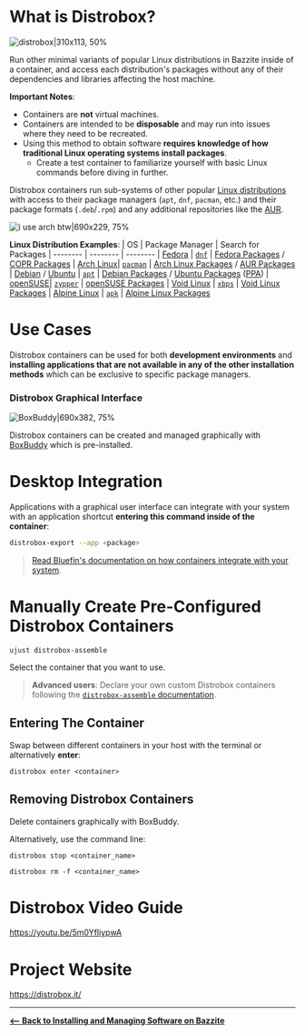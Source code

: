 <!-- ANCHOR: METADATA -->
<!--{"url_discourse": "https://universal-blue.discourse.group/docs?topic=2640", "fetched_at": "2024-09-03 16:43:09.168054+00:00"}-->
<!-- ANCHOR_END: METADATA -->

# What is Distrobox?

![distrobox|310x113, 50%](https://universal-blue.discourse.group/uploads/short-url/p0qiLk4DY2QMJKPFZ6pNItOlhim.png)

Run other minimal variants of popular Linux distributions in Bazzite inside of a container, and access each distribution's packages without any of their dependencies and libraries affecting the host machine.

**Important Notes**:
- Containers are **not** virtual machines.
- Containers are intended to be **disposable** and may run into issues where they need to be recreated.
- Using this method to obtain software **requires knowledge of how traditional Linux operating systems install packages**.
  - Create a test container to familiarize yourself with basic Linux commands before diving in further.

Distrobox containers run sub-systems of other popular [Linux distributions](https://distrobox.it/compatibility/#containers-distros) with access to their package managers (`apt`, `dnf`, `pacman`, etc.) and their package formats (`.deb`/`.rpm`) and any additional repositories like the [AUR](https://aur.archlinux.org/).

![i use arch btw|690x229, 75%](https://universal-blue.discourse.group/uploads/short-url/rqzTC1SNKDUvke2aOWaiM27zjWg.png)

**Linux Distribution Examples**:
| OS | Package Manager | Search for Packages
| -------- | -------- | --------
| [Fedora](https://fedoraproject.org/) | [`dnf`](https://docs.fedoraproject.org/en-US/quick-docs/dnf/)   | [Fedora Packages](https://packages.fedoraproject.org/index-static.html) / [COPR Packages](https://copr.fedorainfracloud.org/)
| [Arch Linux](https://archlinux.org/)| [`pacman`](https://wiki.archlinux.org/title/Pacman) | [Arch Linux Packages](https://archlinux.org/packages/) / [AUR Packages](https://aur.archlinux.org/packages?SB=l&SO=d)
| [Debian](https://www.debian.org/) / [Ubuntu](https://ubuntu.com/) | [`apt`](https://ubuntu.com/server/docs/package-management)   | [Debian Packages](https://packages.debian.org/stable/) / [Ubuntu Packages](https://packages.ubuntu.com/) ([PPA](https://launchpad.net/ubuntu/+ppas))
| [openSUSE](https://get.opensuse.org/)|  [`zypper`](https://documentation.suse.com/smart/systems-management/html/concept-zypper/index.html)  | [openSUSE Packages](https://search.opensuse.org/packages/)
| [Void Linux](https://voidlinux.org/) | [`xbps`](https://docs.voidlinux.org/xbps/index.html)   | [Void Linux Packages](https://voidlinux.org/packages/)
| [Alpine Linux](https://www.alpinelinux.org/) | [`apk`](https://wiki.alpinelinux.org/wiki/Alpine_Package_Keeper)   | [Alpine Linux Packages](https://pkgs.alpinelinux.org/packages)

# Use Cases

Distrobox containers can be used for both **development environments** and **installing applications that are not available in any of the other installation methods** which can be exclusive to specific package managers.

### Distrobox Graphical Interface

![BoxBuddy|690x382, 75%](https://universal-blue.discourse.group/uploads/short-url/cJqlP7zgD8T7D2kMKklM1zfv3nt.png)

Distrobox containers can be created and managed graphically with [BoxBuddy](https://github.com/Dvlv/BoxBuddyRS) which is pre-installed.

# Desktop Integration

Applications with a graphical user interface can integrate with your system with an application shortcut **entering this command inside of the container**:

```bash
distrobox-export --app <package>
```

>[Read Bluefin's documentation on how containers integrate with your system](https://docs.projectbluefin.io/bluefin-dx#pet-containers).

# Manually Create Pre-Configured Distrobox Containers

```command
ujust distrobox-assemble
```
Select the container that you want to use.

>**Advanced users**: Declare your own custom Distrobox containers following the [`distrobox-assemble` documentation](https://distrobox.it/usage/distrobox-assemble/).

## Entering The Container

Swap between different containers in your host with the terminal or alternatively **enter**:
```
distrobox enter <container>
```

## Removing Distrobox Containers

Delete containers graphically with BoxBuddy.

Alternatively, use the command line:

```command
distrobox stop <container_name>
```
```commmand
distrobox rm -f <container_name>
```

# Distrobox Video Guide

https://youtu.be/5m0YfIiypwA

# Project Website

https://distrobox.it/

<hr>

[**<-- Back to Installing and Managing Software on Bazzite**](https://universal-blue.discourse.group/docs?topic=35)